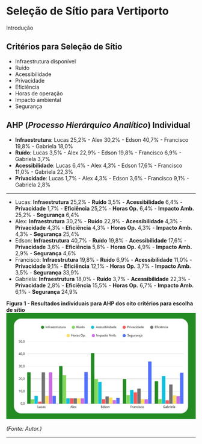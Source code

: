 # **Seleção de Sítio para Vertiporto** 

Introdução

## Critérios para Seleção de Sítio ##

- Infraestrutura disponível
- Ruído
- Acessibilidade
- Privacidade
- Eficiência
- Horas de operação
- Impacto ambiental
- Segurança

## AHP (*Processo Hierárquico Analítico*) Individual ##

- **Infraestrutura**: Lucas 25,2% - Alex 30,2% - Edson 40,7% - Francisco 19,8% - Gabriela 18,0%
- **Ruído**: Lucas 3,5% - Alex 22,9% - Edson 19,8% - Francisco 6,9% - Gabriela 3,7%
- **Acessibilidade**: Lucas 6,4% - Alex 4,3% - Edson 17,6% - Francisco 11,0% - Gabriela 22,3%
- **Privacidade**: Lucas 1,7% - Alex 4,3% - Edson 3,6% - Francisco 9,1% - Gabriela 2,8% 


---

- Lucas: **Infraestrutura** 25,2% - **Ruído** 3,5% - **Acessibilidade** 6,4% - **Privacidade** 1,7% - **Eficiência** 25,2% - **Horas Op.** 6,4% - **Impacto Amb.** 25,2% - **Segurança** 6,4%
- Alex: **Infraestrutura** 30,2% - **Ruído** 22,9% - **Acessibilidade** 4,3% - **Privacidade** 4,3% - **Eficiência** 4,3% - **Horas Op.** 4,3% - **Impacto Amb.** 4,3% - **Segurança** 25,4%
- Edson: **Infraestrutura** 40,7% - **Ruído** 19,8% - **Acessibilidade** 17,6% - **Privacidade** 3,6% - **Eficiência** 5,8% - **Horas Op.** 4,9% - **Impacto Amb.** 2,9% - **Segurança** 4,6%
- Francisco: **Infraestrutura** 19,8% - **Ruído** 6,9% - **Acessibilidade** 11,0% - **Privacidade** 9,1% - **Eficiência** 12,1% - **Horas Op.** 3,7% - **Impacto Amb.** 3,5% - **Segurança** 33,9%
- Gabriela: **Infraestrutura** 18,0% - **Ruído** 3,7% - **Acessibilidade** 22,3% - **Privacidade** 2,8% - **Eficiência** 15,5% - **Horas Op.** 6,7% - **Impacto Amb.** 6,1% - **Segurança** 24,9%

**Figura 1 - Resultados individuais para AHP dos oito critérios para escolha de sítio**  
![Figura 1 - Resultados individuais para AHP dos oito critérios para escolha de sítio](assets/ahpindi.jpg)  

*(Fonte: Autor.)* 

---



